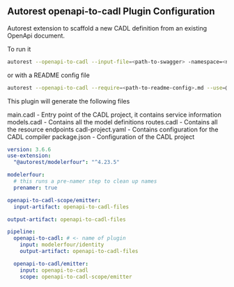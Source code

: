 ## Autorest openapi-to-cadl Plugin Configuration

Autorest extension to scaffold a new CADL definition from an existing OpenApi document.

To run it

```bash
autorest --openapi-to-cadl --input-file=<path-to-swagger> -namespace=<namespace> --title="<ProjectName>" --use=@autorest/openapi-to-cadl@next --output-folder=.
```

or with a README config file

```bash
autorest --openapi-to-cadl --require=<path-to-readme-config>.md --use=@autorest/openapi-to-cadl@next --output-folder=.
```

This plugin will generate the following files

main.cadl - Entry point of the CADL project, it contains service information
models.cadl - Contains all the model definitions
routes.cadl - Contains all the resource endpoints
cadl-project.yaml - Contains configuration for the CADL compiler
package.json - Configuration of the CADL project

```yaml
version: 3.6.6
use-extension:
  "@autorest/modelerfour": "^4.23.5"

modelerfour:
  # this runs a pre-namer step to clean up names
  prenamer: true

openapi-to-cadl-scope/emitter:
  input-artifact: openapi-to-cadl-files

output-artifact: openapi-to-cadl-files

pipeline:
  openapi-to-cadl: # <- name of plugin
    input: modelerfour/identity
    output-artifact: openapi-to-cadl-files

  openapi-to-cadl/emitter:
    input: openapi-to-cadl
    scope: openapi-to-cadl-scope/emitter
```
